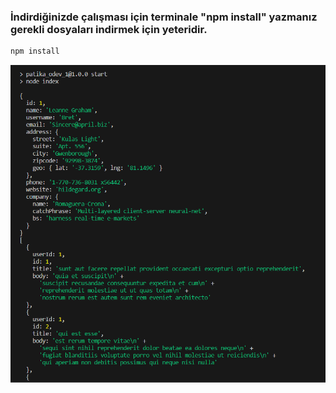 ### İndirdiğinizde çalışması için terminale "npm install" yazmanız gerekli dosyaları indirmek için yeteridir.

```bash
npm install
```
![Çıktı](https://github.com/BatuhancanN/patika.dev-react-odev-1/raw/main/cikti.png)
